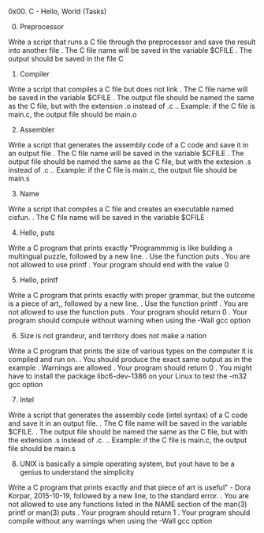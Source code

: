 0x00. C - Hello, World (Tasks)

0. Preprocessor

Write a script that runs a C file through the preprocessor and save the result into another file
. The C file name will be saved in the variable $CFILE
. The output should be saved in the file C

1. Compiler

Write a script that compiles a C file but does not link
. The C file name will be saved in the variable $CFILE
. The output file should be named the same as the C file, but with the extension .o instead of .c
.. Example: if the C file is main.c, the output file should be main.o

2. Assembler

Write a script that generates the assembly code of a C code and save it in an output file
. The C file name will be saved in the variable $CFILE
. The output file should be named the same as the C file, but with the extesion .s instead of .c
.. Example: if the C file is main.c, the output file should be main.s

3. Name

Write a script that compiles a C file and creates an executable named cisfun.
. The C file name will be saved in the variable $CFILE

4. Hello, puts

Write a C program that prints exactly "Programmmig is like building a multingual puzzle, followed by a new line.
. Use the function puts
. You are not allowed to use printf
. Your program should end with the value 0

5. Hello, printf

Write a C program that prints exactly with proper grammar, but the outcome is a piece of art,, followed by a new line.
. Use the function printf
. You are not allowed to use the function puts
. Your program should return 0
. Your program should compule without warning when using the -Wall gcc option

6. Size is not grandeur, and territory does not make a nation

Write a C program that prints the size of various types on the computer it is compiled and run on.
. You should produce the exact same output as in the example
. Warnings are allowed
. Your program should return 0
. You might have to install the package libc6-dev-1386 on your Linux to test the -m32 gcc option

7. Intel

Write a script that generates the assembly code (intel syntax) of a C code and save it in an output file.
. The C file name will be saved in the variable $CFILE.
. The output file should be named the same as the C file, but with the extension .s instead of .c.
.. Example: if the C file is main.c, the output file should be main.s

8. UNIX is basically a simple operating system, but yout have to be a genius to understand the simplicity

Write a C program that prints exactly and that piece of art is useful" - Dora Korpar, 2015-10-19, followed by a new line, to the standard error.
. You are not allowed to use any functions listed in the NAME section of the man(3) printf or man(3) puts
. Your program should return 1
. Your program should compile without any warnings when using the -Wall gcc option
